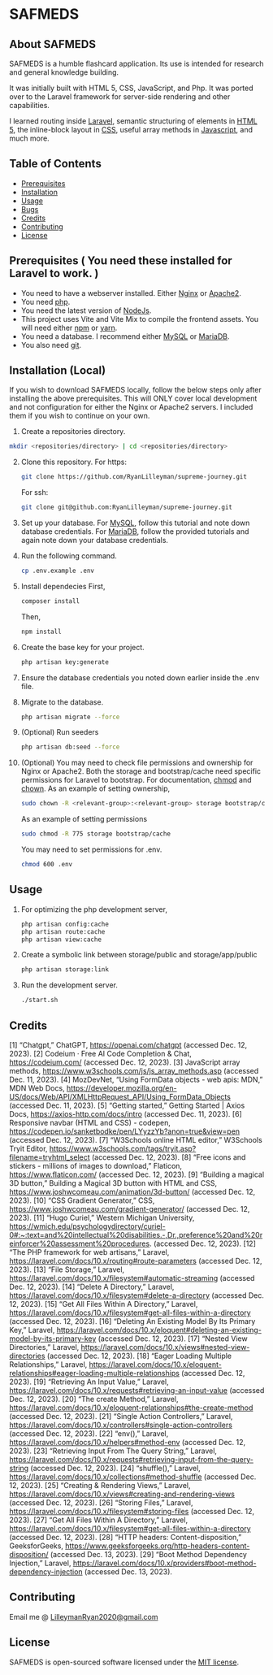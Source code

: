 # SAFMEDS

## About SAFMEDS

SAFMEDS is a humble flashcard application.
Its use is intended for research and general knowledge building. 

It was initially built with HTML 5, CSS, JavaScript, and Php. 
It was ported over to the Laravel framework for server-side rendering and other capabilities.

I learned routing inside [Laravel](https://laravel.com/docs/10.x/routing#route-parameters), semantic structuring of elements in [HTML 5](https://www.w3schools.com/html/html5_semantic_elements.asp), the inline-block layout in [CSS](https://www.w3schools.com/css/css_inline-block.asp), useful array methods in [Javascript](https://www.w3schools.com/js/js_array_methods.asp), and much more.


## Table of Contents
- [Prerequisites](#prerequisites)
- [Installation](#installation)
- [Usage](#usage)
- [Bugs](#bugs)
- [Credits](#credits)
- [Contributing](#contributing)
- [License](#license)

## Prerequisites ( You need these installed for Laravel to work. )
- You need to have a webserver installed. Either [Nginx](https://docs.nginx.com/nginx/admin-guide/installing-nginx/installing-nginx-open-source/) or [Apache2](https://httpd.apache.org/).
- You need [php](https://www.php.net/manual/en/install.php).
- You need the latest version of [NodeJs](https://nodejs.org/en).
- This project uses Vite and Vite Mix to compile the frontend assets. You will need either [npm](https://docs.npmjs.com/downloading-and-installing-node-js-and-npm) or [yarn](https://classic.yarnpkg.com/lang/en/docs/install/#mac-stable).
- You need a database. I recommend either [MySQL](https://dev.mysql.com/doc/mysql-installation-excerpt/5.7/en/) or [MariaDB](https://www.tutorialspoint.com/mariadb/mariadb_installation.htm).
- You also need [git](https://git-scm.com/book/en/v2/Getting-Started-Installing-Git).

## Installation (Local)
If you wish to download SAFMEDS locally, follow the below steps only after installing the above prerequisites.
This will ONLY cover local development and not configuration for either the Nginx or Apache2 servers. I included them if you wish to continue on your own.
1. Create a repositories directory.
```bash
mkdir <repositories/directory> | cd <repositories/directory>
```

2. Clone this repository.
   For https:
   ```bash
   git clone https://github.com/RyanLilleyman/supreme-journey.git
   ```
   For ssh:
   ```bash
   git clone git@github.com:RyanLilleyman/supreme-journey.git
   ```

3. Set up your database.
   For [MySQL](https://dev.mysql.com/doc/mysql-getting-started/en/), follow this tutorial and note down database credentials.
   For [MariaDB](https://mariadb.com/kb/en/getting-installing-and-upgrading-mariadb/), follow the provided tutorials and again note down your database credentials.

4. Run the following command.
   ```bash
   cp .env.example .env
   ```
5. Install dependecies
   First,
   ```bash
   composer install
   ```
   Then,
   ```bash
   npm install
   ```
6. Create the base key for your project.
   ```bash
   php artisan key:generate
   ```
7. Ensure the database credentials you noted down earlier inside the .env file.

8. Migrate to the database.
   ```bash
   php artisan migrate --force
   ```
9. (Optional) Run seeders
   ```bash
   php artisan db:seed --force
   ```
10. (Optional) You may need to check file permissions and ownership for Nginx or Apache2.
    Both the storage and bootstrap/cache need specific permissions for Laravel to bootstrap.
    For documentation, [chmod](https://en.wikipedia.org/wiki/Chmod) and [chown](https://www.geeksforgeeks.org/chown-command-in-linux-with-examples/).
    As an example of setting ownership,
    ```bash
    sudo chown -R <relevant-group>:<relevant-group> storage bootstrap/cache
    ```
    As an example of setting permissions
    ```bash
    sudo chmod -R 775 storage bootstrap/cache
    ```
    You may need to set permissions for .env.
    ```bash
    chmod 600 .env
    ```

## Usage
1. For optimizing the php development server,
   ```bash
   php artisan config:cache
   php artisan route:cache
   php artisan view:cache
   ```
2. Create a symbolic link between storage/public and storage/app/public
   ```bash
   php artisan storage:link
   ```
3. Run the development server.
   ```bash
   ./start.sh
   ```
## Credits
[1] “Chatgpt,” ChatGPT, https://openai.com/chatgpt (accessed Dec. 12, 2023).
[2] Codeium · Free AI Code Completion & Chat, https://codeium.com/ (accessed Dec. 12, 2023).
[3] JavaScript array methods, https://www.w3schools.com/js/js_array_methods.asp (accessed Dec. 11, 2023).
[4] MozDevNet, “Using FormData objects - web apis: MDN,” MDN Web Docs, https://developer.mozilla.org/en-US/docs/Web/API/XMLHttpRequest_API/Using_FormData_Objects (accessed Dec. 11, 2023).
[5] “Getting started,” Getting Started | Axios Docs, https://axios-http.com/docs/intro (accessed Dec. 11, 2023).
[6] Responsive navbar (HTML and CSS) - codepen, https://codepen.io/sanketbodke/pen/LYyzzYb?anon=true&view=pen (accessed Dec. 12, 2023).
[7] “W3Schools online HTML editor,” W3Schools Tryit Editor, https://www.w3schools.com/tags/tryit.asp?filename=tryhtml_select (accessed Dec. 12, 2023).
[8] “Free icons and stickers - millions of images to download,” Flaticon, https://www.flaticon.com/ (accessed Dec. 12, 2023).
[9] “Building a magical 3D button,” Building a Magical 3D button with HTML and CSS, https://www.joshwcomeau.com/animation/3d-button/ (accessed Dec. 12, 2023).
[10] “CSS Gradient Generator,” CSS, https://www.joshwcomeau.com/gradient-generator/ (accessed Dec. 12, 2023).
[11] “Hugo Curiel,” Western Michigan University, https://wmich.edu/psychologydirectory/curiel-0#:~:text=and%20intellectual%20disabilities.-,Dr.,preference%20and%20reinforcer%20assessment%20procedures. (accessed Dec. 12, 2023).
[12] “The PHP framework for web artisans,” Laravel, https://laravel.com/docs/10.x/routing#route-parameters (accessed Dec. 12, 2023).
[13] “File Storage,” Laravel, https://laravel.com/docs/10.x/filesystem#automatic-streaming (accessed Dec. 12, 2023).
[14] “Delete A Directory,” Laravel, https://laravel.com/docs/10.x/filesystem#delete-a-directory (accessed Dec. 12, 2023).
[15] “Get All Files Within A Directory,” Laravel, https://laravel.com/docs/10.x/filesystem#get-all-files-within-a-directory (accessed Dec. 12, 2023).
[16] “Deleting An Existing Model By Its Primary Key,” Laravel, https://laravel.com/docs/10.x/eloquent#deleting-an-existing-model-by-its-primary-key (accessed Dec. 12, 2023).
[17] “Nested View Directories,” Laravel, https://laravel.com/docs/10.x/views#nested-view-directories (accessed Dec. 12, 2023).
[18] “Eager Loading Multiple Relationships,” Laravel, https://laravel.com/docs/10.x/eloquent-relationships#eager-loading-multiple-relationships (accessed Dec. 12, 2023).
[19] “Retrieving An Input Value,” Laravel, https://laravel.com/docs/10.x/requests#retrieving-an-input-value (accessed Dec. 12, 2023).
[20] “The create Method,” Laravel, https://laravel.com/docs/10.x/eloquent-relationships#the-create-method (accessed Dec. 12, 2023).
[21] “Single Action Controllers,” Laravel, https://laravel.com/docs/10.x/controllers#single-action-controllers (accessed Dec. 12, 2023).
[22] “env(),” Laravel, https://laravel.com/docs/10.x/helpers#method-env (accessed Dec. 12, 2023).
[23] “Retrieving Input From The Query String,” Laravel, https://laravel.com/docs/10.x/requests#retrieving-input-from-the-query-string (accessed Dec. 12, 2023).
[24] “shuffle(),” Laravel, https://laravel.com/docs/10.x/collections#method-shuffle (accessed Dec. 12, 2023).
[25] “Creating & Rendering Views,” Laravel, https://laravel.com/docs/10.x/views#creating-and-rendering-views (accessed Dec. 12, 2023).
[26] “Storing Files,” Laravel, https://laravel.com/docs/10.x/filesystem#storing-files (accessed Dec. 12, 2023).
[27] “Get All Files Within A Directory,” Laravel, https://laravel.com/docs/10.x/filesystem#get-all-files-within-a-directory (accessed Dec. 12, 2023).
[28] “HTTP headers: Content-disposition,” GeeksforGeeks, https://www.geeksforgeeks.org/http-headers-content-disposition/ (accessed Dec. 13, 2023).
[29] “Boot Method Dependency Injection,” Laravel, https://laravel.com/docs/10.x/providers#boot-method-dependency-injection (accessed Dec. 13, 2023).
## Contributing
Email me @ LilleymanRyan2020@gmail.com

## License

SAFMEDS is open-sourced software licensed under the [MIT license](https://opensource.org/licenses/MIT).
